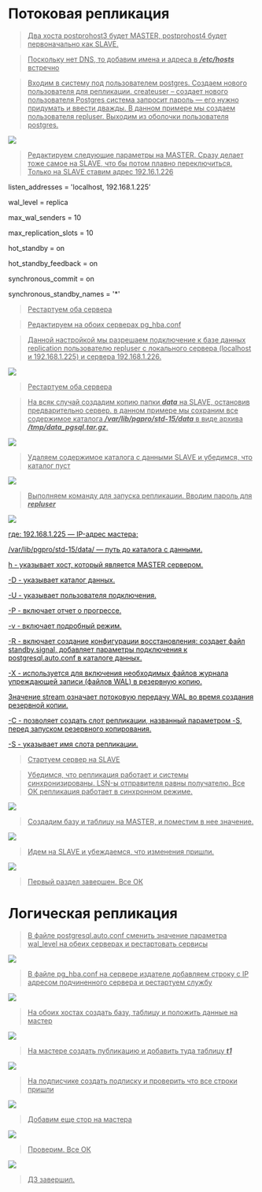 
# Потоковая репликация

><u>Два хоста postprohost3 будет MASTER, postprohost4 будет первоначально как SLAVE.</u>

><u>Поскольку нет DNS, то добавим имена и адреса в ***/etc/hosts*** встречно </u>

><u>Входим в систему под пользователем postgres. Создаем нового пользователя для репликации.
createuser – создает нового пользователя Postgres система запросит пароль — его нужно придумать и ввести дважды. В данном примере мы создаем пользователя repluser.
Выходим из оболочки пользователя postgres.</u>

![](lesson_15-1.jpg)

><u>Редактируем следующие параметры на MASTER. Сразу делает тоже самое на SLAVE, что бы потом плавно переключиться. Только на SLAVE ставим адрес 192.16.1.226</u>

listen_addresses = 'localhost, 192.168.1.225’

wal_level = replica

max_wal_senders = 10

max_replication_slots = 10

hot_standby = on

hot_standby_feedback = on

synchronous_commit = on

synchronous_standby_names = '*'

><u>Рестартуем оба сервера</u>

><u>Редактируем на обоих серверах pg_hba.conf</u>

><u>Данной настройкой мы разрешаем подключение к базе данных replication пользователю repluser с локального сервера (localhost и 192.168.1.225) и сервера 192.168.1.226.</u>

![](lesson_15-2.jpg)

><u>Рестартуем оба сервера</u>

><u>На всяк случай создадим копию папки ***data*** на SLAVE, остановив предварительно сервер. в данном примере мы сохраним все содержимое каталога ***/var/lib/pgpro/std-15/data*** в виде архива ***/tmp/data_pgsql.tar.gz***.</u>

![](lesson_15-3.jpg)

><u>Удаляем содержимое каталога с данными SLAVE и убедимся, что каталог пуст</u>

![](lesson_15-4.jpg)

><u>Выполняем команду для запуска репликации. Вводим пароль для ***repluser***</u>

![](lesson_15-5.jpg)

><u>
где:
192.168.1.225 — IP-адрес мастера; 

/var/lib/pgpro/std-15/data/ — путь до каталога с данными.

h - указывает хост, который является MASTER сервером.

-D - указывает каталог данных.

-U - указывает пользователя подключения.

-P - включает отчет о прогрессе.

-v - включает подробный режим.

-R - включает создание конфигурации восстановления: создает файл standby.signal, добавляет параметры подключения к postgresql.auto.conf в каталоге данных.

-X - используется для включения необходимых файлов журнала упреждающей записи (файлов WAL) в резервную копию.

Значение stream означает потоковую передачу WAL во время создания резервной копии.

-C - позволяет создать слот репликации, названный параметром -S, перед запуском резервного копирования.

-S - указывает имя слота репликации.
</u>

><u>Стартуем сервер на SLAVE</u>

><u>Убедимся, что репликация работает и системы синхронизированы. LSN-ы отправителя равны получателю. Все ОК репликация работает в синхронном режиме.</u>

![](lesson_15-6.jpg)


><u>Создадим базу и таблицу на MASTER, и поместим в нее значение.</u>

![](lesson_15-7.jpg)

><u>Идем на SLAVE и убеждаемся, что изменения пришли.</u>

![](lesson_15-8.jpg)

><u>Первый раздел завершен. Все ОК</u>

# Логическая репликация

><u>В файле postgresql.auto.conf сменить значение параметра wal_level на обеих серверах и рестартовать сервисы</u>

![](lesson_15-9.jpg)

><u>В файле pg_hba.conf на сервере издателе добавляем строку с IP адресом подчиненного сервера и рестартуем службу</u>

![](lesson_15-10.jpg)

><u>На обоих хостах создать базу, таблицу и положить данные на мастер</u>

![](lesson_15-11.jpg)

><u>На мастере создать публикацию и добавить туда таблицу ***t1***</u>

![](lesson_15-12.jpg)

><u>На подписчике создать  подписку и проверить что все строки пришли</u>

![](lesson_15-13.jpg)

><u>Добавим еще стор на мастера</u>

![](lesson_15-14.jpg)

><u>Проверим. Все ОК</u>

![](lesson_15-15.jpg)




><u>ДЗ завершил.</u>